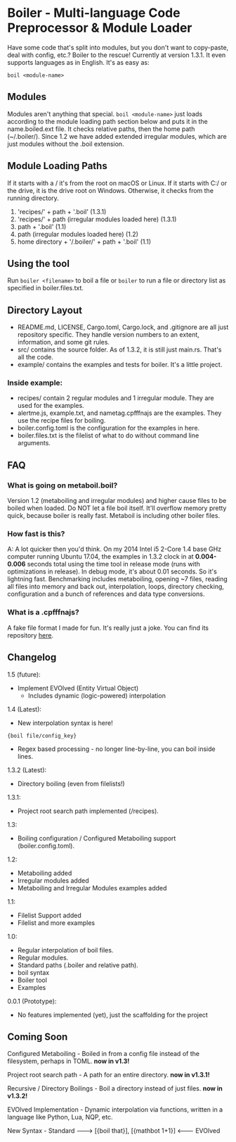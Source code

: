 # Boiler - Multi-language Code Preprocessor &amp; Module Loader
Have some code that's split into modules, but you don't want to copy-paste, deal with config, etc.?
Boiler to the rescue! Currently at version 1.3.1. It even supports languages as in English. It's as easy as:
```boiler
boil <module-name>
```

## Modules
Modules aren't anything that special. ```boil <module-name>``` just loads according to the module loading path section below and puts it in the name.boiled.ext file. It checks relative paths, then the home path (~/.boiler/). Since 1.2 we have added extended irregular modules, which are just modules without the .boil extension.

## Module Loading Paths
If it starts with a / it's from the root on macOS or Linux. If it starts with C:/ or the drive, it is the drive root on Windows. Otherwise, it checks from the running directory.
1) 'recipes/' + path + '.boil' (1.3.1)
2) 'recipes/' + path (irregular modules loaded here) (1.3.1)
3) path + '.boil' (1.1)
4) path (irregular modules loaded here) (1.2)
5) home directory + '/.boiler/' + path + '.boil' (1.1)

## Using the tool
Run ```boiler <filename>``` to boil a file or ```boiler``` to run a file or directory list as specified in boiler.files.txt.

## Directory Layout
- README.md, LICENSE, Cargo.toml, Cargo.lock, and .gitignore are all just repository specific. They handle version numbers to an extent, information, and some git rules.
- src/ contains the source folder. As of 1.3.2, it is still just main.rs. That's all the code.
- example/ contains the examples and tests for boiler. It's a little project.

### Inside example:
- recipes/ contain 2 regular modules and 1 irregular module. They are used for the examples.
- alertme.js, example.txt, and nametag.cpfffnajs are the examples. They use the recipe files for boiling.
- boiler.config.toml is the configuration for the examples in here.
- boiler.files.txt is the filelist of what to do without command line arguments.

## FAQ
### What is going on metaboil.boil?
Version 1.2 (metaboiling and irregular modules) and higher cause files to be boiled when loaded. Do NOT let a file boil itself. It'll overflow memory pretty quick, because boiler is really fast. Metaboil is including other boiler files.
### How fast is this?
A: A lot quicker then you'd think. On my 2014 Intel i5 2-Core 1.4 base GHz computer running Ubuntu 17.04, the examples in 1.3.2 clock in at **0.004-0.006** seconds total using the time tool in release mode (runs with optimizations in release). In debug mode, it's about 0.01 seconds. So it's lightning fast. Benchmarking includes metaboiling, opening ~7 files, reading all files into memory and back out, interpolation, loops, directory checking, configuration and a bunch of references and data type conversions.
### What is a .cpfffnajs?
A fake file format I made for fun. It's really just a joke. You can find its repository [here](https://github.com/MegosAlpha/cpfffnajs).

## Changelog
1.5 (future):
- Implement EVOlved (Entity Virtual Object)
	- Includes dynamic (logic-powered) interpolation

1.4 (Latest):
- New interpolation syntax is here!
```
{boil file/config_key}
```
- Regex based processing - no longer line-by-line, you can boil inside lines.

1.3.2 (Latest):
- Directory boiling (even from filelists!)

1.3.1:
- Project root search path implemented (/recipes).

1.3:
- Boiling configuration / Configured Metaboiling support (boiler.config.toml).

1.2:
- Metaboiling added
- Irregular modules added
- Metaboiling and Irregular Modules examples added

1.1:
- Filelist Support added
- Filelist and more examples

1.0:
- Regular interpolation of boil files.
- Regular modules.
- Standard paths (.boiler and relative path).
- boil syntax
- Boiler tool
- Examples

0.0.1 (Prototype):
- No features implemented (yet), just the scaffolding for the project

## Coming Soon
Configured Metaboiling - Boiled in from a config file instead of the filesystem, perhaps in TOML. **now in v1.3!**

Project root search path - A path for an entire directory. **now in v1.3.1!**

Recursive / Directory Boilings - Boil a directory instead of just files. **now in v1.3.2!**

EVOlved Implementation - Dynamic interpolation via functions, written in a language like Python, Lua, NQP, etc.

New Syntax - Standard ---> [{boil that}], [{mathbot 1+1}] <--- EVOlved
